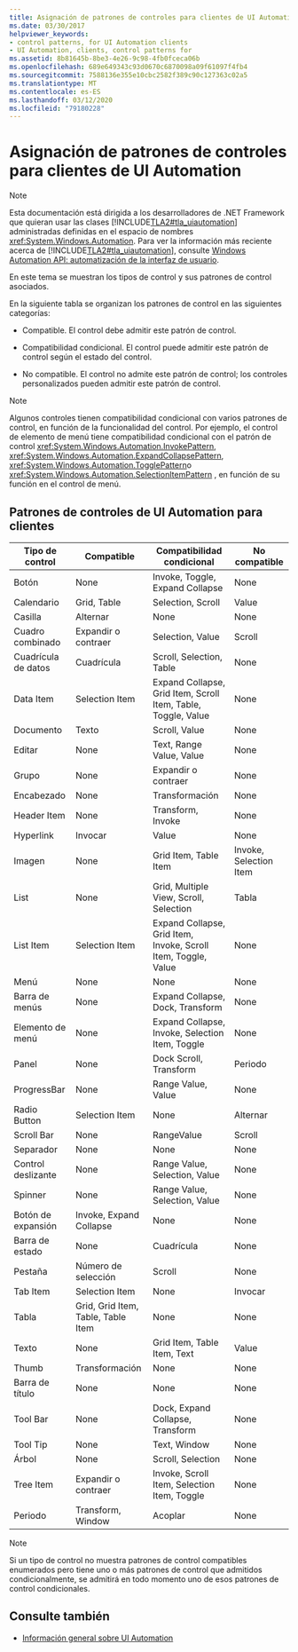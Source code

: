```yaml
---
title: Asignación de patrones de controles para clientes de UI Automation
ms.date: 03/30/2017
helpviewer_keywords:
- control patterns, for UI Automation clients
- UI Automation, clients, control patterns for
ms.assetid: 8b81645b-8be3-4e26-9c98-4fb0fceca06b
ms.openlocfilehash: 689e649343c93d0670c6870098a09f61097f4fb4
ms.sourcegitcommit: 7588136e355e10cbc2582f389c90c127363c02a5
ms.translationtype: MT
ms.contentlocale: es-ES
ms.lasthandoff: 03/12/2020
ms.locfileid: "79180228"
---
```

# <a name="control-pattern-mapping-for-ui-automation-clients"></a>Asignación de patrones de controles para clientes de UI Automation
> [!NOTE]
> Esta documentación está dirigida a los desarrolladores de .NET Framework que quieran usar las clases [!INCLUDE[TLA2#tla_uiautomation](../../../includes/tla2sharptla-uiautomation-md.md)] administradas definidas en el espacio de nombres <xref:System.Windows.Automation>. Para ver la información más reciente acerca de [!INCLUDE[TLA2#tla_uiautomation](../../../includes/tla2sharptla-uiautomation-md.md)], consulte [Windows Automation API: automatización de la interfaz de usuario](/windows/win32/winauto/entry-uiauto-win32).  
  
 En este tema se muestran los tipos de control y sus patrones de control asociados.  
  
 En la siguiente tabla se organizan los patrones de control en las siguientes categorías:  
  
- Compatible. El control debe admitir este patrón de control.  
  
- Compatibilidad condicional. El control puede admitir este patrón de control según el estado del control.  
  
- No compatible. El control no admite este patrón de control; los controles personalizados pueden admitir este patrón de control.  
  
> [!NOTE]
> Algunos controles tienen compatibilidad condicional con varios patrones de control, en función de la funcionalidad del control. Por ejemplo, el control de elemento de menú tiene compatibilidad condicional con el patrón de control <xref:System.Windows.Automation.InvokePattern>, <xref:System.Windows.Automation.ExpandCollapsePattern>, <xref:System.Windows.Automation.TogglePattern>o <xref:System.Windows.Automation.SelectionItemPattern> , en función de su función en el control de menú.  
  
<a name="control_mapping_clients"></a>
## <a name="ui-automation-control-patterns-for-clients"></a>Patrones de controles de UI Automation para clientes  
  
|Tipo de control|Compatible|Compatibilidad condicional|No compatible|  
|------------------|---------------|-------------------------|-------------------|  
|Botón|None|Invoke, Toggle, Expand Collapse|None|  
|Calendario|Grid, Table|Selection, Scroll|Value|  
|Casilla|Alternar|None|None|  
|Cuadro combinado|Expandir o contraer|Selection, Value|Scroll|  
|Cuadrícula de datos|Cuadrícula|Scroll, Selection, Table|None|  
|Data Item|Selection Item|Expand Collapse, Grid Item, Scroll Item, Table, Toggle, Value|None|  
|Documento|Texto|Scroll, Value|None|  
|Editar|None|Text, Range Value, Value|None|  
|Grupo|None|Expandir o contraer|None|  
|Encabezado|None|Transformación|None|  
|Header Item|None|Transform, Invoke|None|  
|Hyperlink|Invocar|Value|None|  
|Imagen|None|Grid Item, Table Item|Invoke, Selection Item|  
|List|None|Grid, Multiple View, Scroll, Selection|Tabla|  
|List Item|Selection Item|Expand Collapse, Grid Item, Invoke, Scroll Item, Toggle, Value|None|  
|Menú|None|None|None|  
|Barra de menús|None|Expand Collapse, Dock, Transform|None|  
|Elemento de menú|None|Expand Collapse, Invoke, Selection Item, Toggle|None|  
|Panel|None|Dock Scroll, Transform|Periodo|  
|ProgressBar|None|Range Value, Value|None|  
|Radio Button|Selection Item|None|Alternar|  
|Scroll Bar|None|RangeValue|Scroll|  
|Separador|None|None|None|  
|Control deslizante|None|Range Value, Selection, Value|None|  
|Spinner|None|Range Value, Selection, Value|None|  
|Botón de expansión|Invoke, Expand Collapse|None|None|  
|Barra de estado|None|Cuadrícula|None|  
|Pestaña|Número de selección|Scroll|None|  
|Tab Item|Selection Item|None|Invocar|  
|Tabla|Grid, Grid Item, Table, Table Item|None|None|  
|Texto|None|Grid Item, Table Item, Text|Value|  
|Thumb|Transformación|None|None|  
|Barra de título|None|None|None|  
|Tool Bar|None|Dock, Expand Collapse, Transform|None|  
|Tool Tip|None|Text, Window|None|  
|Árbol|None|Scroll, Selection|None|  
|Tree Item|Expandir o contraer|Invoke, Scroll Item, Selection Item, Toggle|None|  
|Periodo|Transform, Window|Acoplar|None|  
  
> [!NOTE]
> Si un tipo de control no muestra patrones de control compatibles enumerados pero tiene uno o más patrones de control que admitidos condicionalmente, se admitirá en todo momento uno de esos patrones de control condicionales.  
  
## <a name="see-also"></a>Consulte también

- [Información general sobre UI Automation](ui-automation-overview.md)
